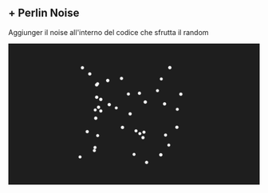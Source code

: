 ## + Perlin Noise

Aggiunger il noise all'interno del codice che sfrutta il random


![the source](https://github.com/Francesca1996/archive/blob/master/Francesca1996/P5/ExP5/%2BPerlinNoise/%2BPerlinNoise.jpg)
